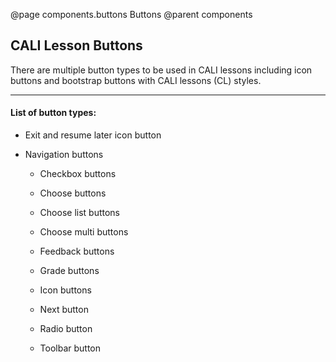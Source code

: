 @page components.buttons Buttons
@parent components

## CALI Lesson Buttons

There are multiple button types to be used in CALI lessons including icon buttons and bootstrap buttons with CALI lessons (CL) styles.

---

#### List of button types:

* Exit and resume later icon button

* Navigation buttons
	* Checkbox buttons

	* Choose buttons

	* Choose list buttons

	* Choose multi buttons

	* Feedback buttons

	* Grade buttons

	* Icon buttons
	
	* Next button

	* Radio button

	* Toolbar button